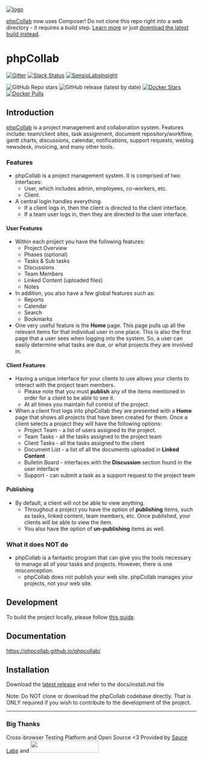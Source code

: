 [![logo](https://phpcollab.com/img/logo.png?utm_source=github_repo&utm_medium=readme&utm_campaign=github)](https:/phpcollab.com?utm_source=github_repo&utm_medium=readme&utm_campaign=github)

[phpCollab](https:/phpcollab.com?utm_source=github_repo&utm_medium=readme&utm_campaign=github) now uses Composer! Do not clone this repo right into a web directory - it requires a build step. [Learn more](https://phpcollab.github.io/phpcollab/developer/Build-Process.html) or just [download the latest build instead](https://github.com/phpcollab/phpcollab/releases/latest).

phpCollab
===

[![Gitter](https://badges.gitter.im/phpcollab/phpcollab.svg)](https://gitter.im/phpcollab/phpcollab?utm_source=badge&utm_medium=badge&utm_campaign=pr-badge)
[![Slack Status](https://slack.phpcollab.com/badge.svg)](https://slack.phpcollab.com)
[![SensioLabsInsight](https://insight.sensiolabs.com/projects/93ecaeb6-c941-4bdb-87c9-52209d76ed20/mini.png)](https://insight.sensiolabs.com/projects/93ecaeb6-c941-4bdb-87c9-52209d76ed20)

![GitHub Repo stars](https://img.shields.io/github/stars/phpcollab/phpcollab?color=2d609f&logo=github&style=for-the-badge&labelColor=6d6e71)
![GitHub release (latest by date)](https://img.shields.io/github/v/release/phpcollab/phpcollab?color=2d609f&logo=github&style=for-the-badge&labelColor=6d6e71)
[![Docker Stars](https://img.shields.io/docker/stars/phpcollab/phpcollab?color=2d609f&logo=docker&logoColor=ffffff&style=for-the-badge&labelColor=6d6e71)](https://hub.docker.com/r/phpcollab/phpcollab)
[![Docker Pulls](https://img.shields.io/docker/pulls/phpcollab/phpcollab?color=2d609f&logo=docker&logoColor=ffffff&style=for-the-badge&labelColor=6d6e71)](https://hub.docker.com/r/phpcollab/phpcollab)


## Introduction
[phpCollab](https:/phpcollab.com?utm_source=github_repo&utm_medium=readme&utm_campaign=github) is a project management and collaboration system. Features include: team/client sites, task assignment, document repository/workflow, gantt charts, discussions, calendar, notifications, support requests, weblog newsdesk, invoicing, and many other tools.


### Features
* phpCollab is a project management system. It is comprised of two interfaces:
    * User, which includes admin, employees, co-workers, etc.
    * Client.
* A central login handles everything.
    * If a client logs in, then the client is directed to the client interface.
    * If a team user logs in, then they are directed to the user interface.

#### User Features
* Within each project you have the following features:
    * Project Overview
    * Phases (optional)
    * Tasks & Sub tasks
    * Discussions
    * Team Members
    * Linked Content (uploaded files)
    * Notes
* In addition, you also have a few global features such as:
    * Reports
    * Calendar
    * Search
    * Bookmarks
* One very useful feature is the **Home** page. This page pulls up all the relevant items for that individual user in one place. This is also the first page that a user sees when logging into the system. So, a user can easily determine what tasks are due, or what projects they are involved in.

#### Client Features
* Having a unique interface for your clients to use allows your clients to interact with the project team members.
    * Please note that you must **publish** any of the items mentioned in order for a client to be able to see it.
    * At all times you maintain full control of the project.
* When a client first logs into phpCollab they are presented with a **Home** page that shows all projects that have been created for them. Once a client selects a project they will have the following options:
    * Project Team - a list of users assigned to the project.
    * Team Tasks - all the tasks assigned to the project team
    * Client Tasks - all the tasks assigned to the client
    * Document List - a list of all the documents uploaded in **Linked Content**
    * Bulletin Board - interfaces with the **Discussion** section found in the user interface
    * Support - can submit a task as a support request to the project team

#### Publishing
* By default, a client will not be able to view anything.
    * Throughout a project you have the option of **publishing** items, such as tasks, linked content, team members, etc. Once published, your clients will be able to view the item.
    * You also have the option of **un-publishing** items as well.

### What it does **NOT** do
* phpCollab is a fantastic program that can give you the tools necessary to manage all of your tasks and projects. However, there is one misconception.
    * phpCollab does not publish your web site. phpCollab manages your projects, not your web site.


## Development
To build the project locally, please follow [this guide](https://phpcollab.github.io/phpcollab/developer/Build-Process.html).

## Documentation
https://phpcollab.github.io/phpcollab/

## Installation
Download the [latest release](https://github.com/phpcollab/phpcollab/releases/latest) and refer to the docs/install.md file

Note: Do NOT clone or download the phpCollab codebase directly. That is ONLY required if you wish to contribute to the development of the project.

----

### Big Thanks

Cross-browser Testing Platform and Open Source <3 Provided by [Sauce Labs][sauceLabs] and [<img src="https://phpcollab.github.io/phpcollab/images/browserstack-logo.svg" width="180px" height="32px">][browserStack]

[sauceLabs]: https://saucelabs.com
[browserStack]: http://browserstack.com



